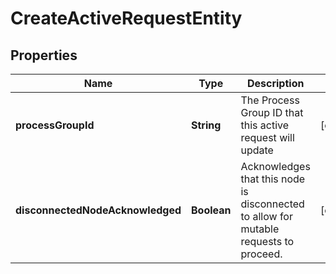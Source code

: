 # CreateActiveRequestEntity

## Properties
Name | Type | Description | Notes
------------ | ------------- | ------------- | -------------
**processGroupId** | **String** | The Process Group ID that this active request will update |  [optional]
**disconnectedNodeAcknowledged** | **Boolean** | Acknowledges that this node is disconnected to allow for mutable requests to proceed. |  [optional]
